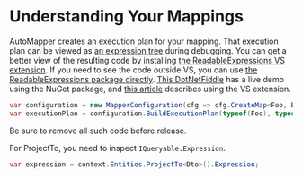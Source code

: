 # Understanding Your Mappings

AutoMapper creates an execution plan for your mapping. That execution plan can be viewed as [an expression tree](https://msdn.microsoft.com/en-us/library/mt654263.aspx?f=255&MSPPError=-2147217396) during debugging. You can get a better view of the resulting code by installing [the ReadableExpressions VS extension](https://marketplace.visualstudio.com/items?itemName=vs-publisher-1232914.ReadableExpressionsVisualizers). If you need to see the code outside VS, you can use [the ReadableExpressions package directly](https://www.nuget.org/packages/AgileObjects.ReadableExpressions). [This DotNetFiddle](https://dotnetfiddle.net/aJYTGZ) has a live demo  using the NuGet package, and [this article](https://agileobjects.co.uk/view-automapper-execution-plan-readableexpressions) describes using the VS extension.

```c#
var configuration = new MapperConfiguration(cfg => cfg.CreateMap<Foo, Bar>());
var executionPlan = configuration.BuildExecutionPlan(typeof(Foo), typeof(Bar));
```

Be sure to remove all such code before release.

For ProjectTo, you need to inspect `IQueryable.Expression`.

```c#
var expression = context.Entities.ProjectTo<Dto>().Expression;
```
